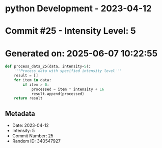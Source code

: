 ﻿# python Development - 2023-04-12
# Commit #25 - Intensity Level: 5
# Generated on: 2025-06-07 10:22:55
```python
def process_data_25(data, intensity=5):
    '''Process data with specified intensity level'''
    result = []
    for item in data:
        if item > 0:
            processed = item * intensity + 16
            result.append(processed)
    return result
```
## Metadata
- Date: 2023-04-12
- Intensity: 5
- Commit Number: 25
- Random ID: 340547927
